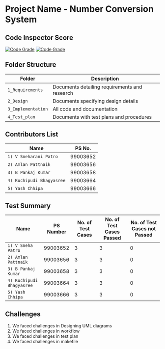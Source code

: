 # Project Name - Number Conversion System


## Code Inspector Score
[![Code Grade](https://www.code-inspector.com/project/19061/score/svg)](https://frontend.code-inspector.com/public/project/19047/submissionT3/dashboard)
[![Code Grade](https://www.code-inspector.com/project/19047/status/svg)](https://frontend.code-inspector.com/public/project/19047/submissionT3/dashboard)

## Folder Structure

Folder             | Description
-------------------| -----------------------------------------
`1_Requirements`   | Documents detailing requirements and research
`2_Design`         | Documents specifying design details
`3_Implementation` | All code and documentation
`4_Test_plan`      | Documents with test plans and procedures

## Contributors List

Name                           |   PS No.  |         
-------------------------------|-----------|
`1) V Sneharani Patro`         | 99003652  |     
`2) Amlan Pattnaik`            | 99003656  |   
`3) B Pankaj Kumar`            | 99003658  |           
`4) Kuchipudi Bhagyasree`      | 99003664  |           
`5) Yash Chhipa`               | 99003666  | 


## Test Summary

Name | PS Number | No. of Test Cases | No. of Test Cases Passed | No. of Test Cases not Passed 
-----|-----------|-------------------|--------------------------|------------------------------
`1) V Sneha Patro`               | 99003652  | 3  | 3  | 0
`2) Amlan Pattnaik`              | 99003656  | 3  | 3  | 0
`3) B Pankaj Kumar`              | 99003658  | 3  | 3  | 0
`4) Kuchipudi Bhagyasree`        | 99003664  | 3  | 3  | 0
`5) Yash Chhipa`                 | 99003666  | 3  | 3  | 0

## Challenges

1. We faced challenges in Designing UML diagrams
2. We faced challenges in workflow
3. We faced challenges in test plan
4. We faced challenges in makefile

